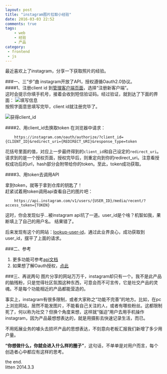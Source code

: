 ```yaml
---
layout: post
title: "instagram图片拉取小经验"
date: 2016-03-03 22:52
comments: true
tags:
	- web
	- 经验
	- 产品
category:
 - frontend
 - js
---
```


最近喜欢上了instagram，分享一下获取照片的经验。
<!-- more -->
###一、三“步”曲
instagram开放了API，授权遵循Oauth2.0协议。        
####1、注册client id
到[管理客户端页面](http://instagram.com/developer/clients/manage/)，选择“注册新客户端”。   
这时会提示你填手机号，接着会收到短信验证码。经过验证，就到达了下面的界面：
![填写信息](/assets/blogImg/instagram1.jpg)         
按照字面意思填写完毕，client id就注册完毕了。                 

![获得client_id](/assets/blogImg/instagram2.jpg)         

####2、用client_id去换取token
在浏览器中请求：
```
    https://instagram.com/oauth/authorize/?client_id={CLIENT_ID}&redirect_uri={REDIRECT_URI}&response_type=token
```
花括号里面的值，对应上一步最终得到的`client_id`和自己设定的`redirect_uri`。          
请求到的是一个授权页面，授权完毕后，则重定向到你的redirect_uri。注意看授权成功后的url，hash部分会附带给你的token。至此，token成功获取。

####3、用token去调用API

拿到token，就等于拿到仓库的钥匙了！  
赶紧试着用token调用api查看自己的图片吧：
```
    https://api.instagram.com/v1/users/{USER_ID}/media/recent/?access_token={TOKEN}
```
这时，你会发现似乎…被instagram api坑了一道。user_id是个啥？机智如我，果断填上了自己的用户名。
结果错了。

后来发现有这个的网站：[lookup-user-id](http://jelled.com/instagram/lookup-user-id)，通过此业界良心，成功获取到user_id，摆平了上面的请求。

###二、参考
1. 更多功能可参考[api文档](http://instagram.com/developer/endpoints/users/)
2. 如果想了解Oauth授权，[点此](/blog/2013/08/20/oauth-rabbit/)

###三、再说两句
图片分享的网站万万千，instagram却只有一个。我不是此产品的脑残粉，只是觉得社区氛围这种东西，可意会而不可言传，它是社交产品的灵魂。不是每个功能相近的产品都能营造的。

事实上，instagram有很多限制，或者大家称之“功能不完善”的地方。比如，在pc上浏览网站，居然不能发图片，不能看自己关注的人，或者有哪些粉丝。这都限制死了，何以称为社交？但换个角度来想，这样就“强迫”用户去用手机操作instagram，因为产品最想想表达的，就是用摄影去快速记录生活，而已。

不用拓展业务的噱头去损坏产品的思想表达，不刻意向老板汇报我们新增了多少用户量。

**“你想做什么，你就会进入什么样的圈子”**，这句话，不单单是对用户而言，每个创造者心中都应有这样的思考。

the end.        
litten 2014.3.3
